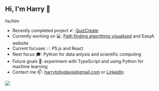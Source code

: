 ## Hi, I'm Harry 👋
_he/him_

- Recently completed project ✔: [QuizCreate](https://github.com/harryd05/quizcreate)
- Currently working on 💻: [Path finding algorithms visualised](https://github.com/harryd05/pathfinding-algorithms) and EasyA website
- Current focuses 💡: P5.js and React
- Next focus 🎓: Python for data anlysis and scientific computing
- Future goals 📅: experiment with TypeScript and using Python for machine learning
- Contact me 📫: harrytobydavis@gmail.com or [LinkedIn](https://www.linkedin.com/in/harry-d-7901a0218/)

<a href="https://github.com/harryd05">
  <img align="center" src="https://github-readme-stats.vercel.app/api/top-langs/?username=harryd05&theme=light&hide_langs_below=1" />
</a>
